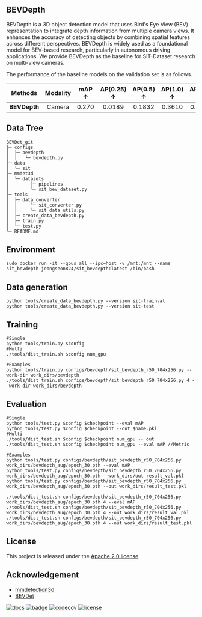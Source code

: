 

## BEVDepth

BEVDepth is a 3D object detection model that uses Bird's Eye View (BEV) representation to integrate depth information from multiple camera views. It enhances the accuracy of detecting objects by combining spatial features across different perspectives. BEVDepth is widely used as a foundational model for BEV-based research, particularly in autonomous driving applications. We provide BEVDepth as the baseline for SiT-Dataset research on multi-view cameras.

The performance of the baseline models on the validation set is as follows.

|**Methods**|**Modality**|**mAP &uarr;**| **AP(0.25) &uarr;** |**AP(0.5) &uarr;** | **AP(1.0) &uarr;** | **AP(2.0) &uarr;** | **Pretrained** |
|:---:|:---:|:---:|:---:|:---:|:---:|:---:|:---:|
|**BEVDepth**|Camera| 0.270 | 0.0189 | 0.1832 | 0.3610 | 0.5160 |<a href="https://drive.google.com/file/d/1AQ1dtYa0C5jyxQZYXg096XuIi-PaBgVJ/view?usp=sharing">Gdrive</a>|


## Data Tree
```
BEVDet_git
├─ configs
│  ├─ bevdepth
│  │   └─ bevdepth.py
├─ data  
│  └─ sit
├─ mmdet3d
│  └─ datasets
│        ├─ pipelines 
│        └─ sit_bev_dataset.py 
├─ tools
│  ├─ data_converter
│  │     └─ sit_converter.py  
│  │     └─ sit_data_utils.py  
│  ├─ create_data_bevdepth.py
│  ├─ train.py
│  └─ test.py
└─ README.md
```

## Environment
```
sudo docker run -it --gpus all --ipc=host -v /mnt:/mnt --name sit_bevdepth jeongseon824/sit_bevdepth:latest /bin/bash
```

## Data generation
```
python tools/create_data_bevdepth.py --version sit-trainval
python tools/create_data_bevdepth.py --version sit-test
```


## Training
```
#Single
python tools/train.py $config
#Multi
./tools/dist_train.sh $config num_gpu

#Examples
python tools/train.py configs/bevdepth/sit_bevdepth_r50_704x256.py --work-dir work_dirs/bevdepth
./tools/dist_train.sh configs/bevdepth/sit_bevdepth_r50_704x256.py 4 --work-dir work_dirs/bevdepth
```

## Evaluation
```
#Single
python tools/test.py $config $checkpoint --eval mAP 
python tools/test.py $config $checkpoint --out $name.pkl 
#Multi
./tools/dist_test.sh $config $checkpoint num_gpu -- out 
./tools/dist_test.sh $config $checkpoint num_gpu --eval mAP //Metric

#Examples
python tools/test.py configs/bevdepth/sit_bevdepth_r50_704x256.py work_dirs/bevdepth_aug/epoch_30.pth --eval mAP
python tools/test.py configs/bevdepth/sit_bevdepth_r50_704x256.py work_dirs/bevdepth_aug/epoch_30.pth --work_dirs/out result_val.pkl
python tools/test.py configs/bevdepth/sit_bevdepth_r50_704x256.py work_dirs/bevdepth_aug/epoch_30.pth --out work_dirs/result_test.pkl

./tools/dist_test.sh configs/bevdepth/sit_bevdepth_r50_704x256.py work_dirs/bevdepth_aug/epoch_30.pth 4 --eval mAP
./tools/dist_test.sh configs/bevdepth/sit_bevdepth_r50_704x256.py work_dirs/bevdepth_aug/epoch_30.pth 4 --out work_dirs/result_val.pkl
./tools/dist_test.sh configs/bevdepth/sit_bevdepth_r50_704x256.py work_dirs/bevdepth_aug/epoch_30.pth 4 --out work_dirs/result_test.pkl
```


## License

This project is released under the [Apache 2.0 license](LICENSE).

## Acknowledgement
- <a href="https://github.com/open-mmlab/mmdetection3d">mmdetection3d</a>
- <a href="https://github.com/HuangJunJie2017/BEVDet">BEVDet</a>


[![docs](https://img.shields.io/badge/docs-latest-blue)](https://mmdetection3d.readthedocs.io/en/latest/)
[![badge](https://github.com/open-mmlab/mmdetection3d/workflows/build/badge.svg)](https://github.com/open-mmlab/mmdetection3d/actions)
[![codecov](https://codecov.io/gh/open-mmlab/mmdetection3d/branch/master/graph/badge.svg)](https://codecov.io/gh/open-mmlab/mmdetection3d)
[![license](https://img.shields.io/github/license/open-mmlab/mmdetection3d.svg)](https://github.com/open-mmlab/mmdetection3d/blob/master/LICENSE)

